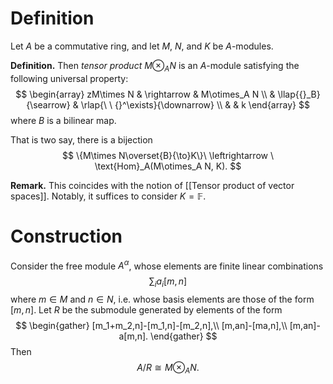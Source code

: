# Definition
Let $A$ be a commutative ring, and let $M$, $N$, and $K$ be $A$-modules. 

**Definition.** Then *tensor product* $M\otimes_A N$ is an $A$-module satisfying the following universal property: 
$$
\begin{array}
zM\times N & \rightarrow & M\otimes_A N \\
& \llap{{}_B}{\searrow} & \rlap{\ \ {}^\exists}{\downarrow} \\
& & k
\end{array}
$$
where $B$ is a bilinear map.

That is two say, there is a bijection
$$
\{M\times N\overset{B}{\to}K\}\ \leftrightarrow \ \text{Hom}_A(M\otimes_A N, K).
$$

**Remark.** This coincides with the notion of [[Tensor product of vector spaces]]. Notably, it suffices to consider $K=\mathbb{F}$.

# Construction
Consider the free module $A^\alpha$, whose elements are finite linear combinations $$\sum_i a_i [m,n]$$ where $m\in M$ and $n\in N$, i.e. whose basis elements are those of the form $[m,n]$. Let $R$ be the submodule generated by elements of the form 
$$
\begin{gather}
[m_1+m_2,n]-[m_1,n]-[m_2,n],\\
[m,an]-[ma,n],\\
[m,an]-a[m,n].
\end{gather}
$$
Then $$ A/R\cong M\otimes_A N. $$